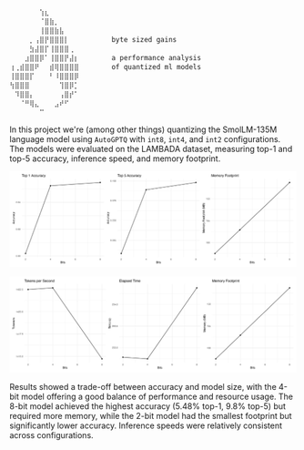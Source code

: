 ```
⠀⠀⠀⠀⠀⠀⢱⣆⠀⠀⠀⠀⠀⠀
⠀⠀⠀⠀⠀⠀⠈⣿⣷⡀⠀⠀⠀⠀
⠀⠀⠀⠀⠀⠀⢸⣿⣿⣷⣧⠀⠀⠀
⠀⠀⠀⠀⡀⢠⣿⡟⣿⣿⣿⡇⠀⠀        byte sized gains
⠀⠀⠀⠀⣳⣼⣿⡏⢸⣿⣿⣿⢀⠀  
⠀⠀⠀⣰⣿⣿⡿⠁⢸⣿⣿⡟⣼⡆        a performance analysis
⢰⢀⣾⣿⣿⠟⠀⠀⣾⢿⣿⣿⣿⣿        of quantized ml models
⢸⣿⣿⣿⡏⠀⠀⠀⠃⠸⣿⣿⣿⡿  
⢳⣿⣿⣿⠀⠀⠀⠀⠀⠀⢹⣿⡿⡁  
⠀⠹⣿⣿⡄⠀⠀⠀⠀⠀⢠⣿⡞⠁
⠀⠀⠈⠛⢿⣄⠀⠀⠀⣠⠞⠋⠀⠀
⠀⠀⠀⠀⠀⠀⠉⠀⠀⠀⠀⠀⠀⠀
```

In this project we're (among other things) quantizing the SmolLM-135M language model using `AutoGPTQ` with `int8`, `int4`, and `int2` configurations. The models were evaluated on the LAMBADA dataset, measuring top-1 and top-5 accuracy, inference speed, and memory footprint.

![](docs/assets/lang-plot0.png)

![](docs/assets/lang-plot1.png)

Results showed a trade-off between accuracy and model size, with the 4-bit model offering a good balance of performance and resource usage. The 8-bit model achieved the highest accuracy (5.48% top-1, 9.8% top-5) but required more memory, while the 2-bit model had the smallest footprint but significantly lower accuracy. Inference speeds were relatively consistent across configurations.
